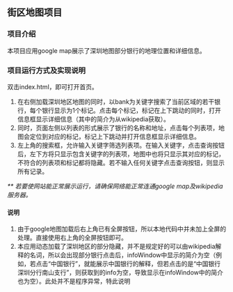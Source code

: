 ## 街区地图项目
### 项目介绍
本项目应用google map展示了深圳地图部分银行的地理位置和详细信息。
### 项目运行方式及实现说明
双击index.html，即可打开首页。
1. 在右侧加载深圳地区地图的同时，以bank为关键字搜索了当前区域的若干银行，每个银行显示为1个标记。点击每个标记，标记在上下跳动的同时，打开信息框显示详细信息（其中的简介为从wikipedia获取）。
2. 同时，页面左侧以列表的形式展示了银行的名称和地址，点击每个列表项，地图会定位到对应的标记，标记上下跳动并打开信息框显示详细信息。
3. 左上角的搜索框，允许输入关键字筛选列表项。在输入关键字，点击查询按钮后，左下方将只显示包含关键字的列表项，地图中也将只显示其对应的标记，不符合的列表项和标记都将隐藏。若不输入任何关键字点击查询按钮，则显示所有记录。

_** 若要使网站能正常展示运行，请确保网络能正常连通google map及wikipedia服务器。_
#### 说明
1. 由于google地图加载后右上角已有全屏按钮，所以本地代码中并未加上全屏的处理。直接使用右上角的全屏按钮即可。
2. 本应用动态加载了深圳地区的部分隐藏，并不是规定好的可以由wikipedia解释的名词，所以会出现部分银行点击后，infoWindow中显示的简介为空（例如，若点击“中国银行”，就能展示中国银行的解释，但若点击的是“中国银行深圳分行南山支行”，则获取到的info为空，导致显示在infoWindow中的简介也为空）。此处并不是程序异常，特此说明
